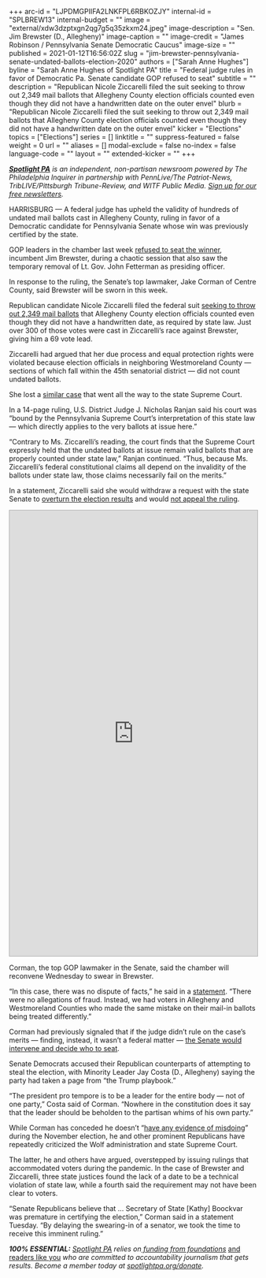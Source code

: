 +++
arc-id = "LJPDMGPIIFA2LNKFPL6RBKOZJY"
internal-id = "SPLBREW13"
internal-budget = ""
image = "external/xdw3dzptxgn2qg7g5q35zkxm24.jpeg"
image-description = "Sen. Jim Brewster (D., Allegheny)"
image-caption = ""
image-credit = "James Robinson / Pennsylvania Senate Democratic Caucus"
image-size = ""
published = 2021-01-12T16:56:02Z
slug = "jim-brewster-pennsylvania-senate-undated-ballots-election-2020"
authors = ["Sarah Anne Hughes"]
byline = "Sarah Anne Hughes of Spotlight PA"
title = "Federal judge rules in favor of Democratic Pa. Senate candidate GOP refused to seat"
subtitle = ""
description = "Republican Nicole Ziccarelli filed the suit seeking to throw out 2,349 mail ballots that Allegheny County election officials counted even though they did not have a handwritten date on the outer envel"
blurb = "Republican Nicole Ziccarelli filed the suit seeking to throw out 2,349 mail ballots that Allegheny County election officials counted even though they did not have a handwritten date on the outer envel"
kicker = "Elections"
topics = ["Elections"]
series = []
linktitle = ""
suppress-featured = false
weight = 0
url = ""
aliases = []
modal-exclude = false
no-index = false
language-code = ""
layout = ""
extended-kicker = ""
+++

<a href="https://lesspage.com/"><i><b>Spotlight PA</b></i></a><i> is an independent, non-partisan newsroom powered by The Philadelphia Inquirer in partnership with PennLive/The Patriot-News, TribLIVE/Pittsburgh Tribune-Review, and WITF Public Media. </i><a href="https://lesspage.com/newsletters"><i>Sign up for our free newsletters</i></a><i>.</i>

HARRISBURG — A federal judge has upheld the validity of hundreds of undated mail ballots cast in Allegheny County, ruling in favor of a Democratic candidate for Pennsylvania Senate whose win was previously certified by the state.

GOP leaders in the chamber last week <a href="https://lesspage.com/news/2021/01/john-fetterman-republican-pennsylvania-senate-removed-jim-brewster/" target=_blank>refused to seat the winner</a>, incumbent Jim Brewster, during a chaotic session that also saw the temporary removal of Lt. Gov. John Fetterman as presiding officer.

In response to the ruling, the Senate’s top lawmaker, Jake Corman of Centre County, said Brewster will be sworn in this week.

<script src="https://lesspage.com/embed.js" async></script><div data-spl-embed-version="1" data-spl-src="https://lesspage.com/embeds/newsletter/"></div>

Republican candidate Nicole Ziccarelli filed the federal suit <a href="https://www.inquirer.com/politics/election/pennsylvania-mail-ballots-lawsuit-election-ziccarelli-brewster-20201223.html" target=_blank>seeking to throw out 2,349 mail ballots</a> that Allegheny County election officials counted even though they did not have a handwritten date, as required by state law. Just over 300 of those votes were cast in Ziccarelli’s race against Brewster, giving him a 69 vote lead.

Ziccarelli had argued that her due process and equal protection rights were violated because election officials in neighboring Westmoreland County — sections of which fall within the 45th senatorial district — did not count undated ballots.

She lost a <a href="https://web.archive.org/web/20210521101455/http://www.pacourts.us/assets/files/setting-7845/file-10686.pdf?cb=77ef5b">similar case</a> that went all the way to the state Supreme Court.

In a 14-page ruling, U.S. District Judge J. Nicholas Ranjan said his court was “bound by the Pennsylvania Supreme Court’s interpretation of this state law — which directly applies to the very ballots at issue here.”

“Contrary to Ms. Ziccarelli’s reading, the court finds that the Supreme Court expressly held that the undated ballots at issue remain valid ballots that are properly counted under state law,” Ranjan continued. “Thus, because Ms. Ziccarelli’s federal constitutional claims all depend on the invalidity of the ballots under state law, those claims necessarily fail on the merits.”

In a statement, Ziccarelli said she would withdraw a request with the state Senate to <a href="https://triblive.com/local/valley-news-dispatch/ziccarelli-asks-state-senate-to-overturn-brewster-victory/" target=_blank>overturn the election results</a> and would <a href="https://twitter.com/PaZiccarelli/status/1349084319009091585/photo/1" target=_blank>not appeal the ruling</a>.

<iframe
  src="https://embed.documentcloud.org/documents/20448815-show_temp-1/?embed=1&amp;title=1"
  title="Brewster_Fed_Ruling (Hosted by DocumentCloud)"
  width="100%"
  height="905"
  style="border: 1px solid #aaa;"
  sandbox="allow-scripts allow-same-origin allow-popups allow-forms"
></iframe>

Corman, the top GOP lawmaker in the Senate, said the chamber will reconvene Wednesday to swear in Brewster.

“In this case, there was no dispute of facts,” he said in a <a href="https://www.pasenategop.com/blog/senate-to-swear-in-senator-brewster-wednesday/" target=_blank>statement</a>. “There were no allegations of fraud. Instead, we had voters in Allegheny and Westmoreland Counties who made the same mistake on their mail-in ballots being treated differently.”

Corman had previously signaled that if the judge didn’t rule on the case’s merits — finding, instead, it wasn’t a federal matter — <a href="https://twitter.com/DKaplanWTAE/status/1347667604790509570">the Senate would intervene and decide who to seat</a>.

Senate Democrats accused their Republican counterparts of attempting to steal the election, with Minority Leader Jay Costa (D., Allegheny) saying the party had taken a page from “the Trump playbook.”

“The president pro tempore is to be a leader for the entire body — not of one party,” Costa said of Corman. “Nowhere in the constitution does it say that the leader should be beholden to the partisan whims of his own party.”

<script src="https://lesspage.com/embed.js" async></script><div data-spl-embed-version="1" data-spl-src="https://lesspage.com/embeds/donate/?teaser_text=Spotlight%20PA%20provides%20essential%2C%20public-service%20journalism%20thanks%20to%20readers%20like%20you.%20Help%20us%20continue%20that%20work."></div>

While Corman has conceded he doesn’t “<a href="https://lesspage.com/news/2020/11/pennsylvania-election-2020-republican-fraud-cured-late-ballots/">have any evidence of misdoing</a>” during the November election, he and other prominent Republicans have repeatedly criticized the Wolf administration and state Supreme Court.

The latter, he and others have argued, overstepped by issuing rulings that accommodated voters during the pandemic. In the case of Brewster and Ziccarelli, three state justices found the lack of a date to be a technical violation of state law, while a fourth said the requirement may not have been clear to voters.

“Senate Republicans believe that ... Secretary of State [Kathy] Boockvar was premature in certifying the election,” Corman said in a statement Tuesday. “By delaying the swearing-in of a senator, we took the time to receive this imminent ruling.”

<i><b>100% ESSENTIAL:</b></i><i> </i><a href="https://lesspage.com/"><i>Spotlight PA</i></a><i> relies on</i><a href="https://lesspage.com/support"><i> funding from foundations</i></a><i> </i><a href="https://lesspage.com/support">and readers like you</a><i> who are committed to accountability journalism that gets results. Become a member today at </i><a href="http://checkout.fundjournalism.org/memberform?org_id=spotlightpa&campaign=701f4000000TVuIAAW"><i>spotlightpa.org/donate</i></a><i>.</i>
